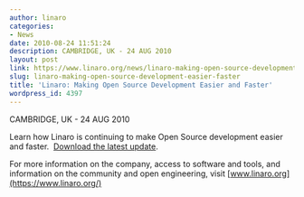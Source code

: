 ```yaml
---
author: linaro
categories:
- News
date: 2010-08-24 11:51:24
description: CAMBRIDGE, UK - 24 AUG 2010
layout: post
link: https://www.linaro.org/news/linaro-making-open-source-development-easier-faster/
slug: linaro-making-open-source-development-easier-faster
title: 'Linaro: Making Open Source Development Easier and Faster'
wordpress_id: 4397
---
```


CAMBRIDGE, UK - 24 AUG 2010

Learn how Linaro is continuing to make Open Source development easier and faster.  [Download the latest update](/developers/).

For more information on the company, access to software and tools, and information on the community and open engineering, visit [www.linaro.org](https://www.linaro.org/)